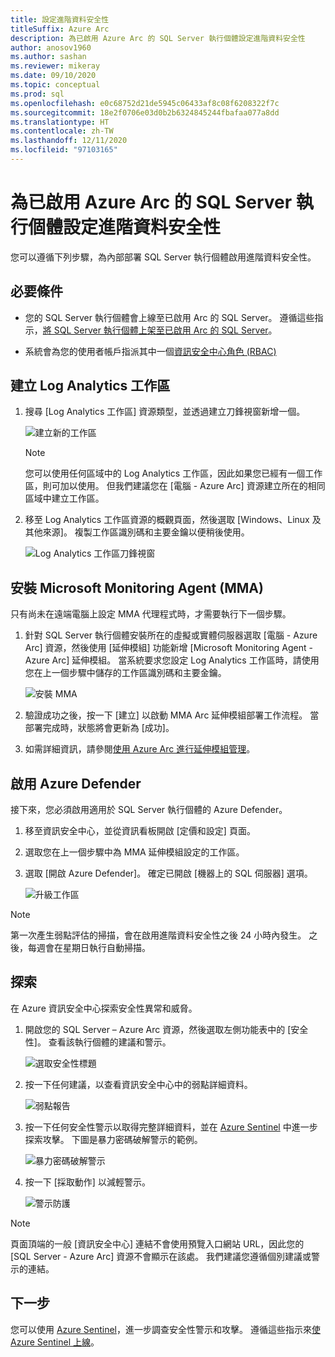 ```yaml
---
title: 設定進階資料安全性
titleSuffix: Azure Arc
description: 為已啟用 Azure Arc 的 SQL Server 執行個體設定進階資料安全性
author: anosov1960
ms.author: sashan
ms.reviewer: mikeray
ms.date: 09/10/2020
ms.topic: conceptual
ms.prod: sql
ms.openlocfilehash: e0c68752d21de5945c06433af8c08f6208322f7c
ms.sourcegitcommit: 18e2f0706e03d0b2b6324845244fbafaa077a8dd
ms.translationtype: HT
ms.contentlocale: zh-TW
ms.lasthandoff: 12/11/2020
ms.locfileid: "97103165"
---
```

# <a name="configure-advanced-data-security-for-azure-arc-enabled-sql-server-instance"></a>為已啟用 Azure Arc 的 SQL Server 執行個體設定進階資料安全性

您可以遵循下列步驟，為內部部署 SQL Server 執行個體啟用進階資料安全性。

## <a name="prerequisites"></a>必要條件

* 您的 SQL Server 執行個體會上線至已啟用 Arc 的 SQL Server。 遵循這些指示，[將 SQL Server 執行個體上架至已啟用 Arc 的 SQL Server](connect.md)。

* 系統會為您的使用者帳戶指派其中一個[資訊安全中心角色 (RBAC)](/azure/security-center/security-center-permissions)

## <a name="create-a-log-analytics-workspace"></a>建立 Log Analytics 工作區

1. 搜尋 [Log Analytics 工作區] 資源類型，並透過建立刀鋒視窗新增一個。

   ![建立新的工作區](media/configure-advanced-data-security/create-new-log-analytics-workspace.png)

   > [!NOTE]
   > 您可以使用任何區域中的 Log Analytics 工作區，因此如果您已經有一個工作區，則可加以使用。 但我們建議您在 [電腦 - Azure Arc] 資源建立所在的相同區域中建立工作區。

1. 移至 Log Analytics 工作區資源的概觀頁面，然後選取 [Windows、Linux 及其他來源]。 複製工作區識別碼和主要金鑰以便稍後使用。

   ![Log Analytics 工作區刀鋒視窗](media/configure-advanced-data-security/log-analytics-workspace-blade.png)

## <a name="install-microsoft-monitoring-agent-mma"></a>安裝 Microsoft Monitoring Agent (MMA)

只有尚未在遠端電腦上設定 MMA 代理程式時，才需要執行下一個步驟。

1. 針對 SQL Server 執行個體安裝所在的虛擬或實體伺服器選取 [電腦 - Azure Arc] 資源，然後使用 [延伸模組] 功能新增 [Microsoft Monitoring Agent - Azure Arc] 延伸模組。 當系統要求您設定 Log Analytics 工作區時，請使用您在上一個步驟中儲存的工作區識別碼和主要金鑰。

   ![安裝 MMA](media/configure-advanced-data-security/install-mma-extension.png)

1. 驗證成功之後，按一下 [建立] 以啟動 MMA Arc 延伸模組部署工作流程。 當部署完成時，狀態將會更新為 [成功]。

1. 如需詳細資訊，請參閱[使用 Azure Arc 進行延伸模組管理](/azure/azure-arc/servers/manage-vm-extensions)。

## <a name="enable-azure-defender"></a>啟用 Azure Defender

接下來，您必須啟用適用於 SQL Server 執行個體的 Azure Defender。

1. 移至資訊安全中心，並從資訊看板開啟 [定價和設定] 頁面。

1. 選取您在上一個步驟中為 MMA 延伸模組設定的工作區。

1. 選取 [開啟 Azure Defender]。 確定已開啟 [機器上的 SQL 伺服器] 選項。

   ![升級工作區](media/configure-advanced-data-security/enable-azure-defender.png)

 > [!NOTE]
   > 第一次產生弱點評估的掃描，會在啟用進階資料安全性之後 24 小時內發生。 之後，每週會在星期日執行自動掃描。

## <a name="explore"></a>探索

在 Azure 資訊安全中心探索安全性異常和威脅。

1. 開啟您的 SQL Server – Azure Arc 資源，然後選取左側功能表中的 [安全性]。 查看該執行個體的建議和警示。

   ![選取安全性標題](media/configure-advanced-data-security/security-heading-sql-server-arc.png)

1. 按一下任何建議，以查看資訊安全中心中的弱點詳細資料。

   ![弱點報告](media/configure-advanced-data-security/vulnerabilities-report.png)

1. 按一下任何安全性警示以取得完整詳細資料，並在 [Azure Sentinel](/azure/sentinel/overview) 中進一步探索攻擊。 下圖是暴力密碼破解警示的範例。

   ![暴力密碼破解警示](media/configure-advanced-data-security/brute-force-alert.png)

1. 按一下 [採取動作] 以減輕警示。

   ![警示防護](media/configure-advanced-data-security/brute-force-alert-mitigation.png)

> [!NOTE]
> 頁面頂端的一般 [資訊安全中心] 連結不會使用預覽入口網站 URL，因此您的 [SQL Server - Azure Arc] 資源不會顯示在該處。 我們建議您遵循個別建議或警示的連結。

## <a name="next-steps"></a>下一步

您可以使用 [Azure Sentinel](/azure/sentinel/overview)，進一步調查安全性警示和攻擊。 遵循這些指示來[使 Azure Sentinel 上線](/azure/sentinel/connect-data-sources)。